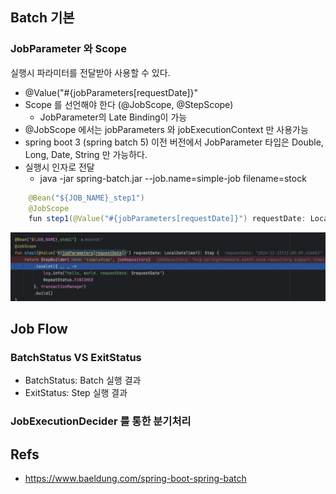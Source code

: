 

## Batch 기본
### JobParameter 와 Scope
실행시 파라미터를 전달받아 사용할 수 있다. 
- @Value("#{jobParameters[requestDate]}"
- Scope 를 선언해야 한다 (@JobScope, @StepScope)
  * JobParameter의 Late Binding이 가능
- @JobScope 에서는 jobParameters 와 jobExecutionContext 만 사용가능
- spring boot 3 (spring batch 5) 이전 버전에서 JobParameter 타입은 Double, Long, Date, String 만 가능하다.
- 실행시 인자로 전달
  - java -jar spring-batch.jar --job.name=simple-job filename=stock
  
```java
    @Bean("${JOB_NAME}_step1")
    @JobScope
    fun step1(@Value("#{jobParameters[requestDate]}") requestDate: LocalDateTime?): Step {

```
![img.png](img.png)


## Job Flow
### BatchStatus VS ExitStatus
- BatchStatus: Batch 실행 결과
- ExitStatus: Step 실행 결과

### JobExecutionDecider 를 통한 분기처리




## Refs
- https://www.baeldung.com/spring-boot-spring-batch
